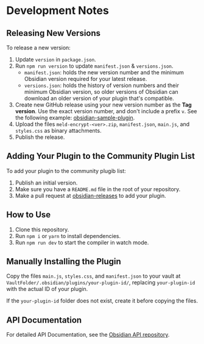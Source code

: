 # Development Notes

## Releasing New Versions

To release a new version:

1. Update `version` in `package.json`.
2. Run `npm run version` to update `manifest.json` & `versions.json`.
  	* `manifest.json`: holds the new version number and the minimum Obsidian version required for your latest release.
	* `versions.json`: holds the history of version numbers and their minimum Obsidian version, so older versions of Obsidian can download an older version of your plugin that's compatible.
3. Create new GitHub release using your new version number as the **Tag version**. Use the exact version number, and don't include a prefix `v`. See the following example: [obsidian-sample-plugin](https://github.com/obsidianmd/obsidian-sample-plugin/releases).
4. Upload the files `meld-encrypt-<ver>.zip`, `manifest.json`, `main.js`, and `styles.css` as binary attachments.
5. Publish the release.

## Adding Your Plugin to the Community Plugin List

To add your plugin to the community plugib list: 

1. Publish an initial version.
2. Make sure you have a `README.md` file in the root of your repository.
3. Make a pull request at [obsidian-releases](https://github.com/obsidianmd/obsidian-releases) to add your plugin.

## How to Use

1. Clone this repository.
2. Run `npm i` or `yarn` to install dependencies.
3. Run `npm run dev` to start the compiler in watch mode.

## Manually Installing the Plugin

Copy the files `main.js`, `styles.css`, and `manifest.json` to your vault at `VaultFolder/.obsidian/plugins/your-plugin-id/`, replacing `your-plugin-id` with the actual ID of your plugin.

If the `your-plugin-id` folder does not exist, create it before copying the files.

## API Documentation

For detailed API Documentation, see the [Obsidian API repository](https://github.com/obsidianmd/obsidian-api).